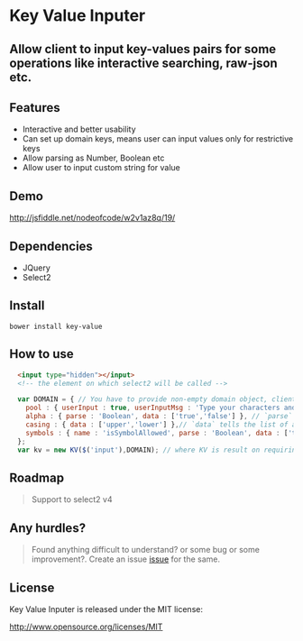 # Key Value Inputer
## Allow client to input key-values pairs for some operations like interactive searching, raw-json etc.

## Features
* Interactive and better usability
* Can set up domain keys, means user can input values only for restrictive keys
* Allow parsing as Number, Boolean etc
* Allow user to input custom string for value

## Demo
  http://jsfiddle.net/nodeofcode/w2v1az8q/19/

## Dependencies
* JQuery
* Select2

## Install

    bower install key-value

## How to use

```html
  <input type="hidden"></input>
  <!-- the element on which select2 will be called -->
```
```javascript
  var DOMAIN = { // You have to provide non-empty domain object, client can input any of for keys pool, alpha, casing or symbols, in this case.
    pool : { userInput : true, userInputMsg : 'Type your characters and press space' }, // for allow user to input his own value use `userInput` : true
    alpha : { parse : 'Boolean', data : ['true','false'] }, // `parse` tells how to compile, parse string to boolean in this case
    casing : { data : ['upper','lower'] },// `data` tells the list of available values for corresponding key
    symbols : { name : 'isSymbolAllowed', parse : 'Boolean', data : ['true','false'] } // put `name` if you want to display user readable key
  };
  var kv = new KV($('input'),DOMAIN); // where KV is result on requiring `key-value`
```

## Roadmap
> Support to select2 v4

## Any hurdles?
> Found anything difficult to understand? or some bug or some improvement?. Create an issue [issue](https://github.com/nodeofcode/key-value/issues) for the same.

## License

Key Value Inputer is released under the MIT license:

http://www.opensource.org/licenses/MIT
